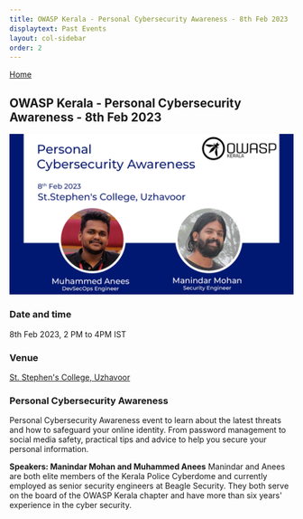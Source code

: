 ```yaml
---
title: OWASP Kerala - Personal Cybersecurity Awareness - 8th Feb 2023
displaytext: Past Events
layout: col-sidebar
order: 2
---
```


[Home](../index.html)

## **OWASP Kerala - Personal Cybersecurity Awareness - 8th Feb 2023**

![OWASP Kerala - Personal Cybersecurity Awareness - 8th Feb 2023](../assets/images/8-feb-2023.png)

### Date and time

  8th Feb 2023, 2 PM to 4PM IST

### Venue

  [St. Stephen's College, Uzhavoor](https://goo.gl/maps/cge6M2VvPDeoQF6m6)

### Personal Cybersecurity Awareness

Personal Cybersecurity Awareness event to learn about the latest threats and how to safeguard your online identity. From password management to social media safety, practical tips and advice to help you secure your personal information.

**Speakers: Manindar Mohan and Muhammed Anees**
Manindar and Anees are both elite members of the Kerala Police Cyberdome and currently employed as senior security engineers at Beagle Security. They both serve on the board of the OWASP Kerala chapter and have more than six years' experience in the cyber security.
